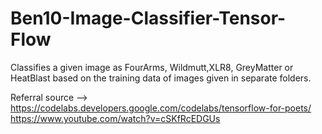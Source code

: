 # Ben10-Image-Classifier-Tensor-Flow

Classifies a given image as FourArms, Wildmutt,XLR8, GreyMatter or HeatBlast based on the training data of images given in separate folders. 

Referral source --> https://codelabs.developers.google.com/codelabs/tensorflow-for-poets/
                       https://www.youtube.com/watch?v=cSKfRcEDGUs
